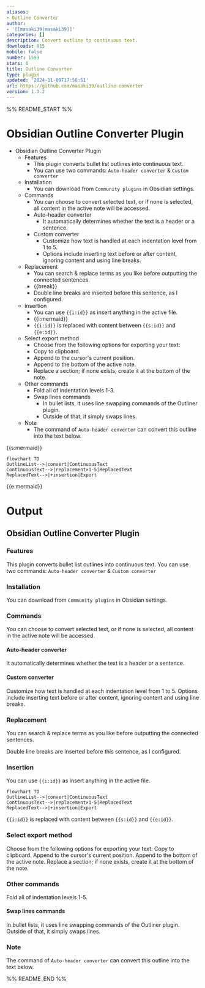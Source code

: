 ```yaml
---
aliases:
- Outline Converter
author:
- '[[masaki39|masaki39]]'
categories: []
description: Convert outline to continuous text.
downloads: 815
mobile: false
number: 1599
stars: 6
title: Outline Converter
type: plugin
updated: '2024-11-09T17:56:51'
url: https://github.com/masaki39/outline-converter
version: 1.3.2
---
```


%% README_START %%

# Obsidian Outline Converter Plugin

- Obsidian Outline Converter Plugin
	- Features
		- This plugin converts bullet list outlines into continuous text.
		- You can use two commands: `Auto-header converter` & `Custom converter`
	- Installation
		- You can download from `Community plugins` in Obsidian settings.
	- Commands
		- You can choose to convert selected text, or if none is selected, all content in the active note will be accessed.
		- Auto-header converter
			- It automatically determines whether the text is a header or a sentence.
		- Custom converter
			- Customize how text is handled at each indentation level from 1 to 5.
			- Options include inserting text before or after content, ignoring content and using line breaks.
	- Replacement
		- You can search & replace terms as you like before outputting the connected sentences.
		- {{break}}
		- Double line breaks are inserted before this sentence, as I configured.
	- Insertion
		- You can use `{{i:id}}` as insert anything in the active file.
		- {{i:mermaid}}
		- `{{i:id}}` is replaced with content between `{{s:id}}` and  `{{e:id}}`.
	- Select export method 
		- Choose from the following options for exporting your text:
		- Copy to clipboard.
		- Append to the cursor's current position.
		- Append to the bottom of the active note.
		- Replace a section; if none exists, create it at the bottom of the note.
	- Other commands
		- Fold all of indentation levels 1-3.
		- Swap lines commands
			- In bullet lists, it uses line swapping commands of the Outliner plugin.
			- Outside of that, it simply swaps lines.
	- Note
		- The command of `Auto-header converter`  can convert this outline into the text below. 

{{s:mermaid}}

```mermaid
flowchart TD
OutlineList-->|convert|ContinuousText
ContinuousText-->|replacement×1-5|ReplacedText
ReplacedText-->|+insertion|Export
```

{{e:mermaid}}
# Output


## Obsidian Outline Converter Plugin

### Features

This plugin converts bullet list outlines into continuous text. You can use two commands: `Auto-header converter` & `Custom converter` 

### Installation

You can download from `Community plugins` in Obsidian settings. 

### Commands

You can choose to convert selected text, or if none is selected, all content in the active note will be accessed. 

#### Auto-header converter

It automatically determines whether the text is a header or a sentence. 

#### Custom converter

Customize how text is handled at each indentation level from 1 to 5. Options include inserting text before or after content, ignoring content and using line breaks. 

### Replacement

You can search & replace terms as you like before outputting the connected sentences. 

 Double line breaks are inserted before this sentence, as I configured. 

### Insertion

You can use `{{i:id}}` as insert anything in the active file. 

```mermaid
flowchart TD
OutlineList-->|convert|ContinuousText
ContinuousText-->|replacement×1-5|ReplacedText
ReplacedText-->|+insertion|Export
```

`{{i:id}}` is replaced with content between `{{s:id}}` and  `{{e:id}}`.

### Select export method

Choose from the following options for exporting your text: Copy to clipboard. Append to the cursor's current position. Append to the bottom of the active note. Replace a section; if none exists, create it at the bottom of the note. 

### Other commands

Fold all of indentation levels 1-5. 

#### Swap lines commands

In bullet lists, it uses line swapping commands of the Outliner plugin. Outside of that, it simply swaps lines. 

### Note

The command of `Auto-header converter`  can convert this outline into the text below. 

%% README_END %%